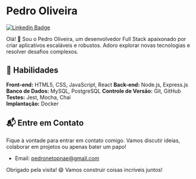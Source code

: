 # Pedro Oliveira

[![Linkedin Badge](https://img.shields.io/badge/-LinkedIn-blue?style=flat-square&logo=Linkedin&logoColor=white&link=https://linkedin.com/in/pedrooliveira)](https://www.linkedin.com/in/apedroneto/)

Olá! 👋 Sou o Pedro Oliveira, um desenvolvedor Full Stack apaixonado por criar aplicativos escaláveis e robustos. Adoro explorar novas tecnologias e resolver desafios complexos.

## 🚀 Habilidades

**Front-end:** HTML5, CSS, JavaScript, React
**Back-end:** Node.js, Express.js
**Banco de Dados:** MySQL, PostgreSQL
**Controle de Versão:** Git, GitHub  
**Testes:** Jest, Mocha, Chai  
**Implantação:** Docker

## 📬 Entre em Contato

Fique à vontade para entrar em contato comigo. Vamos discutir ideias, colaborar em projetos ou apenas bater um papo!

- Email: [pedronetopnae@gmail.com](mailto:pedronetopnae@gmail.com)

Obrigado pela visita! 😄 Vamos construir coisas incríveis juntos!
